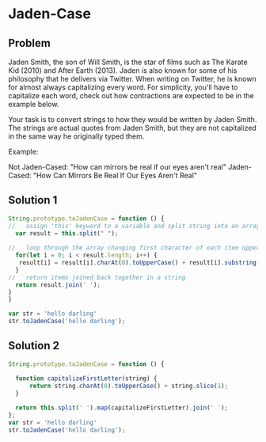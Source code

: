 # Jaden-Case


## Problem
Jaden Smith, the son of Will Smith, is the star of films such as The Karate Kid (2010) and After Earth (2013). Jaden is also known for some of his philosophy that he delivers via Twitter. When writing on Twitter, he is known for almost always capitalizing every word. For simplicity, you'll have to capitalize each word, check out how contractions are expected to be in the example below.

Your task is to convert strings to how they would be written by Jaden Smith. The strings are actual quotes from Jaden Smith, but they are not capitalized in the same way he originally typed them.

Example:

Not Jaden-Cased: "How can mirrors be real if our eyes aren't real"
Jaden-Cased:     "How Can Mirrors Be Real If Our Eyes Aren't Real"


## Solution 1
```javascript
String.prototype.toJadenCase = function () {
//   assign 'this' keyword to a variable and split string into an array
  var result = this.split(" ");
  
//   loop through the array changing first character of each item uppercase & adding it to the remaing letters in each item
  for(let i = 0; i < result.length; i++) {
   result[i] = result[i].charAt(0).toUpperCase() + result[i].substring(1);
  }
//   return items joined back together in a string
  return result.join(' ');
}
}

var str = 'hello darling'
str.toJadenCase('hello darling');

```

## Solution 2  
```javascript
String.prototype.toJadenCase = function () {

  function capitalizeFirstLetter(string) {
      return string.charAt(0).toUpperCase() + string.slice(1);
  }
  
  return this.split(' ').map(capitalizeFirstLetter).join(' ');
};
var str = 'hello darling'
str.toJadenCase('hello darling');
```

